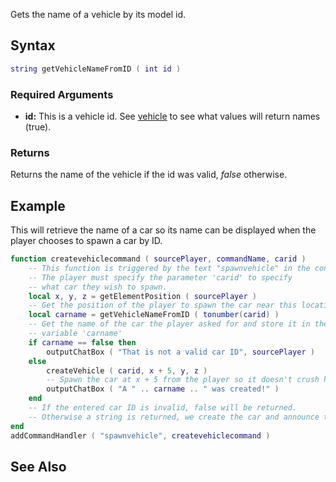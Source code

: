 Gets the name of a vehicle by its model id.

Syntax
------

``` lua
string getVehicleNameFromID ( int id )            
```

### Required Arguments

-   **id:** This is a vehicle id. See [vehicle](/vehicle.md "wikilink") to see what values will return names (true).

### Returns

Returns the name of the vehicle if the id was valid, *false* otherwise.

Example
-------

This will retrieve the name of a car so its name can be displayed when the player chooses to spawn a car by ID.

``` lua
function createvehiclecommand ( sourcePlayer, commandName, carid )
    -- This function is triggered by the text "spawnvehicle" in the console.
    -- The player must specify the parameter 'carid' to specify
    -- what car they wish to spawn.
    local x, y, z = getElementPosition ( sourcePlayer )
    -- Get the position of the player to spawn the car near this location
    local carname = getVehicleNameFromID ( tonumber(carid) )
    -- Get the name of the car the player asked for and store it in the
    -- variable 'carname'
    if carname == false then
        outputChatBox ( "That is not a valid car ID", sourcePlayer )
    else
        createVehicle ( carid, x + 5, y, z )
        -- Spawn the car at x + 5 from the player so it doesn't crush him
        outputChatBox ( "A " .. carname .. " was created!" )
    end
    -- If the entered car ID is invalid, false will be returned.
    -- Otherwise a string is returned, we create the car and announce the car name in the chatbox.
end
addCommandHandler ( "spawnvehicle", createvehiclecommand )
```

See Also
--------
